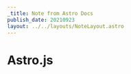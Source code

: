 ```yaml
---
_title: Note from Astro Docs
publish_date: 20210923
layout: ../../layouts/NoteLayout.astro
---
```

# Astro.js
